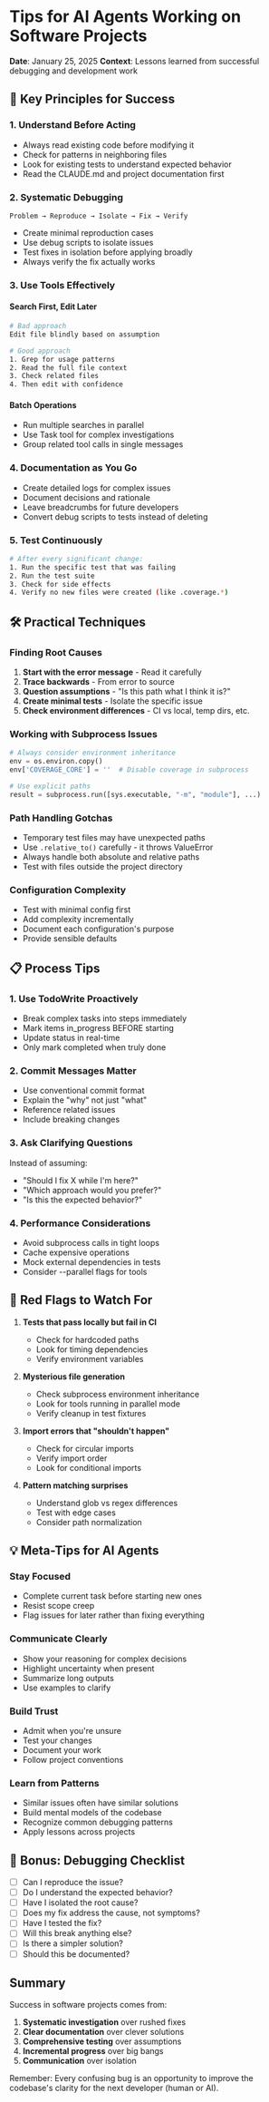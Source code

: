 # Tips for AI Agents Working on Software Projects

**Date**: January 25, 2025
**Context**: Lessons learned from successful debugging and development work

## 🎯 Key Principles for Success

### 1. **Understand Before Acting**
- Always read existing code before modifying it
- Check for patterns in neighboring files
- Look for existing tests to understand expected behavior
- Read the CLAUDE.md and project documentation first

### 2. **Systematic Debugging**
```
Problem → Reproduce → Isolate → Fix → Verify
```
- Create minimal reproduction cases
- Use debug scripts to isolate issues
- Test fixes in isolation before applying broadly
- Always verify the fix actually works

### 3. **Use Tools Effectively**

#### Search First, Edit Later
```bash
# Bad approach
Edit file blindly based on assumption

# Good approach
1. Grep for usage patterns
2. Read the full file context
3. Check related files
4. Then edit with confidence
```

#### Batch Operations
- Run multiple searches in parallel
- Use Task tool for complex investigations
- Group related tool calls in single messages

### 4. **Documentation as You Go**
- Create detailed logs for complex issues
- Document decisions and rationale
- Leave breadcrumbs for future developers
- Convert debug scripts to tests instead of deleting

### 5. **Test Continuously**
```bash
# After every significant change:
1. Run the specific test that was failing
2. Run the test suite
3. Check for side effects
4. Verify no new files were created (like .coverage.*)
```

## 🛠️ Practical Techniques

### Finding Root Causes
1. **Start with the error message** - Read it carefully
2. **Trace backwards** - From error to source
3. **Question assumptions** - "Is this path what I think it is?"
4. **Create minimal tests** - Isolate the specific issue
5. **Check environment differences** - CI vs local, temp dirs, etc.

### Working with Subprocess Issues
```python
# Always consider environment inheritance
env = os.environ.copy()
env['COVERAGE_CORE'] = ''  # Disable coverage in subprocess

# Use explicit paths
result = subprocess.run([sys.executable, "-m", "module"], ...)
```

### Path Handling Gotchas
- Temporary test files may have unexpected paths
- Use `.relative_to()` carefully - it throws ValueError
- Always handle both absolute and relative paths
- Test with files outside the project directory

### Configuration Complexity
- Test with minimal config first
- Add complexity incrementally
- Document each configuration's purpose
- Provide sensible defaults

## 📋 Process Tips

### 1. **Use TodoWrite Proactively**
- Break complex tasks into steps immediately
- Mark items in_progress BEFORE starting
- Update status in real-time
- Only mark completed when truly done

### 2. **Commit Messages Matter**
- Use conventional commit format
- Explain the "why" not just "what"
- Reference related issues
- Include breaking changes

### 3. **Ask Clarifying Questions**
Instead of assuming:
- "Should I fix X while I'm here?"
- "Which approach would you prefer?"
- "Is this the expected behavior?"

### 4. **Performance Considerations**
- Avoid subprocess calls in tight loops
- Cache expensive operations
- Mock external dependencies in tests
- Consider --parallel flags for tools

## 🚨 Red Flags to Watch For

1. **Tests that pass locally but fail in CI**
   - Check for hardcoded paths
   - Look for timing dependencies
   - Verify environment variables

2. **Mysterious file generation**
   - Check subprocess environment inheritance
   - Look for tools running in parallel mode
   - Verify cleanup in test fixtures

3. **Import errors that "shouldn't happen"**
   - Check for circular imports
   - Verify import order
   - Look for conditional imports

4. **Pattern matching surprises**
   - Understand glob vs regex differences
   - Test with edge cases
   - Consider path normalization

## 💡 Meta-Tips for AI Agents

### Stay Focused
- Complete current task before starting new ones
- Resist scope creep
- Flag issues for later rather than fixing everything

### Communicate Clearly
- Show your reasoning for complex decisions
- Highlight uncertainty when present
- Summarize long outputs
- Use examples to clarify

### Build Trust
- Admit when you're unsure
- Test your changes
- Document your work
- Follow project conventions

### Learn from Patterns
- Similar issues often have similar solutions
- Build mental models of the codebase
- Recognize common debugging patterns
- Apply lessons across projects

## 🎁 Bonus: Debugging Checklist

- [ ] Can I reproduce the issue?
- [ ] Do I understand the expected behavior?
- [ ] Have I isolated the root cause?
- [ ] Does my fix address the cause, not symptoms?
- [ ] Have I tested the fix?
- [ ] Will this break anything else?
- [ ] Is there a simpler solution?
- [ ] Should this be documented?

## Summary

Success in software projects comes from:
1. **Systematic investigation** over rushed fixes
2. **Clear documentation** over clever solutions
3. **Comprehensive testing** over assumptions
4. **Incremental progress** over big bangs
5. **Communication** over isolation

Remember: Every confusing bug is an opportunity to improve the codebase's clarity for the next developer (human or AI).